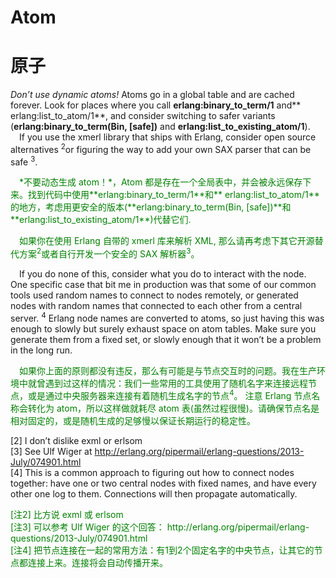 # Atom
# 原子
*Don’t use dynamic atoms!* Atoms go in a global table and are cached forever. Look
for places where you call **erlang:binary_to_term/1** and** erlang:list_to_atom/1**, and
consider switching to safer variants (**erlang:binary_to_term(Bin, [safe])** and
**erlang:list_to_existing_atom/1**).<br>
&emsp;If you use the xmerl library that ships with Erlang, consider open source alternatives <sup>2</sup>or figuring the way to add your own SAX parser that can be safe <sup>3</sup>.<br>
<p></p> <font color="green">
&emsp;*不要动态生成 atom！*，Atom 都是存在一个全局表中，并会被永远保存下来。找到代码中使用**erlang:binary_to_term/1**和** erlang:list_to_atom/1**的地方，考虑用更安全的版本(**erlang:binary_to_term(Bin, [safe])**和**erlang:list_to_existing_atom/1**)代替它们.<br>
</font> <p></p>
<p></p> <font color="green">
&emsp;如果你在使用 Erlang 自带的 xmerl 库来解析 XML, 那么请再考虑下其它开源替代方案<sup>2</sup>或者自行开发一个安全的 SAX 解析器<sup>3</sup>。<br>
</font> <p></p>

&emsp;If you do none of this, consider what you do to interact with the node. One specific
case that bit me in production was that some of our common tools used random names to
connect to nodes remotely, or generated nodes with random names that connected to each
other from a central server. <sup>4</sup> Erlang node names are converted to atoms, so just having this was enough to slowly but surely exhaust space on atom tables. Make sure you generate
them from a fixed set, or slowly enough that it won’t be a problem in the long run.<br>
<p></p> <font color="green">
&emsp;如果你上面的原则都没有违反，那么有可能是与节点交互时的问题。我在生产环境中就曾遇到过这样的情况：我们一些常用的工具使用了随机名字来连接远程节点，或是通过中央服务器来连接有着随机生成名字的节点<sup>4</sup>。 注意 Erlang 节点名称会转化为 atom，所以这样做就耗尽 atom 表(虽然过程很慢)。请确保节点名是相对固定的，或是随机生成的足够慢以保证长期运行的稳定性。
</font> <p></p>


[2] I don’t dislike exml or erlsom<br>
[3] See Ulf Wiger at http://erlang.org/pipermail/erlang-questions/2013-July/074901.html<br>
[4] This is a common approach to figuring out how to connect nodes together: have one or two central nodes with fixed names, and have every other one log to them. Connections will then propagate automatically.
<p></p> <font color="green">
[注2] 比方说 exml 或 erlsom<br>
[注3] 可以参考 Ulf Wiger 的这个回答： http://erlang.org/pipermail/erlang-questions/2013-July/074901.html<br>
[注4] 把节点连接在一起的常用方法：有1到2个固定名字的中央节点，让其它的节点都连接上来。连接将会自动传播开来。
</font> <p></p>
